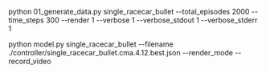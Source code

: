 python 01_generate_data.py single_racecar_bullet --total_episodes 2000 --time_steps 300 --render 1 --verbose 1 --verbose_stdout 1 --verbose_stderr 1

python model.py single_racecar_bullet --filename ./controller/single_racecar_bullet.cma.4.12.best.json --render_mode --record_video
